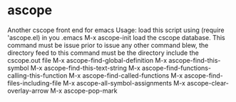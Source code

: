 # ascope
Another cscope front end for emacs
Usage:
	load this script using (require 'ascope.el) in you .emacs
	M-x ascope-init load the cscope database. This command must be issue prior to issue any other command blew, the directory feed to this command must be the directory include the cscope.out file
	M-x ascope-find-global-definition
	M-x ascope-find-this-symbol
	M-x ascope-find-this-text-string
	M-x ascope-find-functions-calling-this-function
	M-x ascope-find-called-functions
	M-x ascope-find-files-including-file
	M-x ascope-all-symbol-assignments
	M-x ascope-clear-overlay-arrow
	M-x ascope-pop-mark
